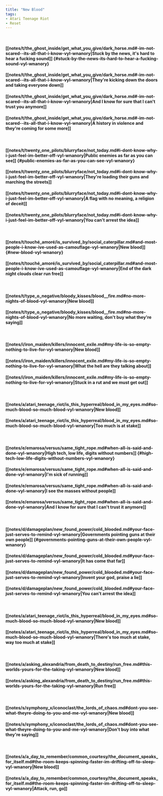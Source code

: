 ```yaml
---
title: "New Blood"
tags:
- Atari Teenage Riot
- Reset
---
```

&nbsp;
#### [[notes/t/the_ghost_inside/get_what_you_give/dark_horse.md#-im-not-scared--its-all-that-i-know-vyl-wnanory|Stuck by the news, it's hard to hear a fucking sound]] {#stuck-by-the-news-its-hard-to-hear-a-fucking-sound-vyl-wnanory}
#### [[notes/t/the_ghost_inside/get_what_you_give/dark_horse.md#-im-not-scared--its-all-that-i-know-vyl-wnanory|They're kicking down the doors and taking everyone down]]
#### [[notes/t/the_ghost_inside/get_what_you_give/dark_horse.md#-im-not-scared--its-all-that-i-know-vyl-wnanory|And I know for sure that I can't trust you anymore]]
#### [[notes/t/the_ghost_inside/get_what_you_give/dark_horse.md#-im-not-scared--its-all-that-i-know-vyl-wnanory|A history in violence and they're coming for some more]]
&nbsp;
#### [[notes/t/twenty_one_pilots/blurryface/not_today.md#i-dont-know-why-i-just-feel-im-better-off-vyl-wnanory|Public enemies as far as you can see]] {#public-enemies-as-far-as-you-can-see-vyl-wnanory}
#### [[notes/t/twenty_one_pilots/blurryface/not_today.md#i-dont-know-why-i-just-feel-im-better-off-vyl-wnanory|They're loading their guns and marching the streets]]
#### [[notes/t/twenty_one_pilots/blurryface/not_today.md#i-dont-know-why-i-just-feel-im-better-off-vyl-wnanory|A flag with no meaning, a religion of deceit]]
#### [[notes/t/twenty_one_pilots/blurryface/not_today.md#i-dont-know-why-i-just-feel-im-better-off-vyl-wnanory|You can't arrest the idea]]
&nbsp;
#### [[notes/t/touché_amoré/is_survived_by/social_caterpillar.md#and-most-people-i-know-ive-used-as-camouflage-vyl-wnanory|New blood]] {#new-blood-vyl-wnanory}
#### [[notes/t/touché_amoré/is_survived_by/social_caterpillar.md#and-most-people-i-know-ive-used-as-camouflage-vyl-wnanory|End of the dark night clouds clear run free]]
&nbsp;
#### [[notes/t/type_o_negative/bloody_kisses/blood__fire.md#no-more-nights-of-blood-vyl-wnanory|New blood]]
#### [[notes/t/type_o_negative/bloody_kisses/blood__fire.md#no-more-nights-of-blood-vyl-wnanory|No more waiting, don't buy what they're saying]]
&nbsp;
#### [[notes/i/iron_maiden/killers/innocent_exile.md#my-life-is-so-empty-nothing-to-live-for-vyl-wnanory|New blood]]
#### [[notes/i/iron_maiden/killers/innocent_exile.md#my-life-is-so-empty-nothing-to-live-for-vyl-wnanory|What the hell are they talking about]]
#### [[notes/i/iron_maiden/killers/innocent_exile.md#my-life-is-so-empty-nothing-to-live-for-vyl-wnanory|Stuck in a rut and we must get out]]
&nbsp;
#### [[notes/a/atari_teenage_riot/is_this_hyperreal/blood_in_my_eyes.md#so-much-blood-so-much-blood-vyl-wnanory|New blood]]
#### [[notes/a/atari_teenage_riot/is_this_hyperreal/blood_in_my_eyes.md#so-much-blood-so-much-blood-vyl-wnanory|Too much is at stake]]
&nbsp;
#### [[notes/e/emarosa/versus/same_tight_rope.md#when-all-is-said-and-done-vyl-wnanory|High tech, low life, digits without numbers]] {#high-tech-low-life-digits-without-numbers-vyl-wnanory}
#### [[notes/e/emarosa/versus/same_tight_rope.md#when-all-is-said-and-done-vyl-wnanory|I'm sick of running]]
#### [[notes/e/emarosa/versus/same_tight_rope.md#when-all-is-said-and-done-vyl-wnanory|I see the masses without people]]
#### [[notes/e/emarosa/versus/same_tight_rope.md#when-all-is-said-and-done-vyl-wnanory|And I know for sure that I can't trust it anymore]]
&nbsp;
#### [[notes/d/damageplan/new_found_power/cold_blooded.md#your-face-just-serves-to-remind-vyl-wnanory|Governments pointing guns at their own people]] {#governments-pointing-guns-at-their-own-people-vyl-wnanory}
#### [[notes/d/damageplan/new_found_power/cold_blooded.md#your-face-just-serves-to-remind-vyl-wnanory|It has come that far]]
#### [[notes/d/damageplan/new_found_power/cold_blooded.md#your-face-just-serves-to-remind-vyl-wnanory|Invent your god, praise a lie]]
#### [[notes/d/damageplan/new_found_power/cold_blooded.md#your-face-just-serves-to-remind-vyl-wnanory|You can't arrest the idea]]
&nbsp;
#### [[notes/a/atari_teenage_riot/is_this_hyperreal/blood_in_my_eyes.md#so-much-blood-so-much-blood-vyl-wnanory|New blood]]
#### [[notes/a/atari_teenage_riot/is_this_hyperreal/blood_in_my_eyes.md#so-much-blood-so-much-blood-vyl-wnanory|There's too much at stake, way too much at stake]]
&nbsp;
#### [[notes/a/asking_alexandria/from_death_to_destiny/run_free.md#this-worlds-yours-for-the-taking-vyl-wnanory|New blood]]
#### [[notes/a/asking_alexandria/from_death_to_destiny/run_free.md#this-worlds-yours-for-the-taking-vyl-wnanory|Run free]]
&nbsp;
#### [[notes/s/symphony_x/iconoclast/the_lords_of_chaos.md#dont-you-see-what-theyre-doing-to-you-and-me-vyl-wnanory|New blood]]
#### [[notes/s/symphony_x/iconoclast/the_lords_of_chaos.md#dont-you-see-what-theyre-doing-to-you-and-me-vyl-wnanory|Don't buy into what they're saying]]
&nbsp;
#### [[notes/a/a_day_to_remember/common_courtesy/the_document_speaks_for_itself.md#the-room-keeps-spinning-faster-im-drifting-off-to-sleep-vyl-wnanory|New blood]]
#### [[notes/a/a_day_to_remember/common_courtesy/the_document_speaks_for_itself.md#the-room-keeps-spinning-faster-im-drifting-off-to-sleep-vyl-wnanory|Attack, run, go]]
